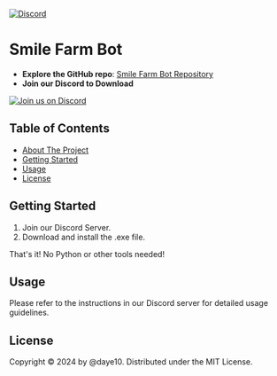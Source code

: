 [![Discord](https://dcbadge.vercel.app/api/server/q59QbpqH2Z?style=flat)](https://discord.gg/q59QbpqH2Z) 
# Smile Farm Bot


- **Explore the GitHub repo**: [Smile Farm Bot Repository](https://github.com/daye10/smile)
- **Join our Discord to Download**

[![Join us on Discord](https://invidget.switchblade.xyz/q59QbpqH2Z)](https://discord.gg/q59QbpqH2Z)

## Table of Contents

- [About The Project](#about-the-project)
- [Getting Started](#getting-started)
- [Usage](#usage)
- [License](#license)

## Getting Started

1. Join our Discord Server.
2. Download and install the .exe file.

That's it! No Python or other tools needed!

## Usage

Please refer to the instructions in our Discord server for detailed usage guidelines.

## License

Copyright © 2024 by @daye10. Distributed under the MIT License.

